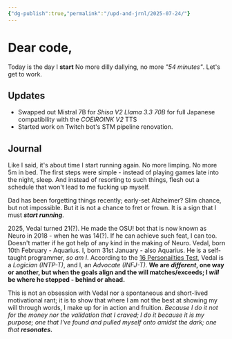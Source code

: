 ```yaml
---
{"dg-publish":true,"permalink":"/upd-and-jrnl/2025-07-24/"}
---
```


# Dear code,
Today is the day I **start**
No more dilly dallying, no more *"54 minutes"*.
Let's get to work.

## Updates
 - Swapped out Mistral 7B for *Shisa V2 Llama 3.3 70B* for full Japanese compatibility with the *COEIROINK V2* TTS
 - Started work on Twitch bot's STM pipeline renovation.

## Journal
Like I said, it's about time I start running again. No more limping. No more 5m in bed.
The first steps were simple - instead of playing games late into the night, sleep. And instead of resorting to such things, flesh out a schedule that won't lead to me fucking up myself.

Dad has been forgetting things recently; early-set Alzheimer? Slim chance, but not impossible. But it is not a chance to fret or frown. It is a sign that I must ***start running***.

2025, Vedal turned 21(?). He made the OSU! bot that is now known as Neuro in 2018 - when he was 14(?). If he can achieve such feat, I can too. Doesn't matter if he got help of any kind in the making of Neuro.
Vedal, born 10th February - Aquarius. I, born 31st January - also Aquarius.
He is a self-taught programmer, *so am I*.
According to the [16 Personailties Test](https://www.16personalities.com/free-personality-test), Vedal is a *Logician (INTP-T)*, and I, an *Advocate (INFJ-T)*.
**We are *different*, one way or another, but when the goals align and the will matches/exceeds; I *will* be where he stepped - behind or ahead.**

This is not an obsession with Vedal nor a spontaneous and short-lived motivational rant; it is to show that where I am not the best at showing my will through words, I make up for in action and fruition.
*Because I do it not for the money nor the validation that I craved; I do it because it is my purpose; one that I've found and pulled myself onto amidst the dark; one that **resonates.***